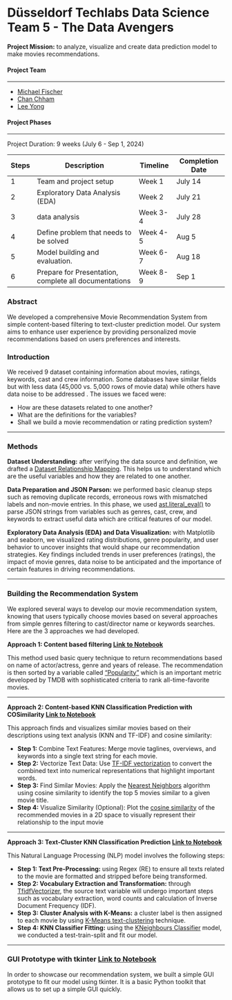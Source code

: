 # Düsseldorf Techlabs Data Science Team 5 - The Data Avengers
**Project Mission:** to analyze, visualize and create data prediction model to make movies recommendations.

#### Project Team 
---
- [Michael Fischer](https://github.com/michaeljordan53)
- [Chan Chham](https://github.com/ChanChham?query=slimrivermoi)
- [Lee Yong](https://github.com/slimrivermoi)


#### Project Phases
---
Project Duration: 9 weeks (July 6 - Sep 1, 2024)

| Steps | Description | Timeline | Completion Date |
| ----------- | ----------- | ----------- | ----------- |
| 1 | Team and project setup | Week 1 | July 14 |
| 2 | Exploratory Data Analysis (EDA) | Week 2 | July 21 |
| 3 | data analysis | Week 3-4 | July 28 |
| 4 | Define problem that needs to be solved | Week 4-5 | Aug 5 |
| 5 | Model building and evaluation. | Week 6-7 | Aug 18 |
| 6 | Prepare for Presentation, complete all documentations | Week 8-9 | Sep 1 |


### Abstract
We developed a comprehensive Movie Recommendation System from simple content-based filtering to text-cluster prediction model. Our system aims to enhance user experience by providing personalized movie recommendations based on users preferences and interests. 

### Introduction
We received 9 dataset containing information about movies, ratings, keywords, cast and crew information. Some databases have similar fields but with less data (45,000 vs. 5,000 rows of movie data) while others have data noise to be addressed . The issues we faced were:
- How are these datasets related to one another?
- What are the definitions for the variables? 
- Shall we build a movie recommendation or rating prediction system?

---
### Methods
**Dataset Understanding:** after verifying the data source and definition, we drafted a [Dataset Relationship Mapping](https://github.com/slimrivermoi/Techlabs-DS5/blob/main/edit_data/Lee/Dataset_Relationship_Mapping%2029-07-24.png). This helps us to understand which are the useful variables and how they are related to one another. 

**Data Preparation and JSON Parson:** we performed basic cleanup steps such as removing duplicate records, erroneous rows with mismatched labels and non-movie entries. In this phase, we used [ast.literal_eval()](https://docs.python.org/3/library/ast.html#ast.literal_eval) to parse JSON strings from variables such as genres, cast, crew, and keywords to extract useful data which are critical features of our model.

**Exploratory Data Analysis (EDA) and Data Visualization:** with Matplotlib and seaborn, we visualized rating distributions, genre popularity, and user behavior to uncover insights that would shape our recommendation strategies. Key findings included trends in user preferences (ratings), the impact of movie genres, data noise to be anticipated and the importance of certain features in driving recommendations.  

---
### Building the Recommendation System
We explored several ways to develop our movie recommendation system, knowing that users typically choose movies based on several approaches from simple genres filtering to cast/director name or keywords searches. Here are the 3 approaches we had developed.   

**Approach 1: Content based filtering [Link to Notebook]()** 

This method used basic query technique to return recommendations based on name of actor/actress, genre and years of release. The recommendation is then sorted by a variable called [“Popularity”](https://developer.themoviedb.org/docs/popularity-and-trending) which is an important metric developed by TMDB with sophisticated criteria to rank all-time-favorite movies. 

---
**Approach 2: Content-based KNN Classification Prediction with COSimilarity [Link to Notebook]()** 

This approach finds and visualizes similar movies based on their descriptions using text analysis (KNN and TF-IDF) and cosine similarity:
- **Step 1:** Combine Text Features: Merge movie taglines, overviews, and keywords into a single text string for each movie.
- **Step 2:** Vectorize Text Data: Use [TF-IDF vectorization](https://scikit-learn.org/stable/modules/generated/sklearn.feature_extraction.text.TfidfVectorizer.html) to convert the combined text into numerical representations that highlight important words.
- **Step 3:** Find Similar Movies: Apply the [Nearest Neighbors](https://scikit-learn.org/stable/modules/generated/sklearn.neighbors.KNeighborsClassifier.html) algorithm using cosine similarity to identify the top 5 movies similar to a given movie title.
- **Step 4:** Visualize Similarity (Optional): Plot the [cosine similarity](https://scikit-learn.org/stable/modules/generated/sklearn.metrics.pairwise.cosine_similarity.html) of the recommended movies in a 2D space to visually represent their relationship to the input movie
---

**Approach 3: Text-Cluster KNN Classification Prediction [Link to Notebook]()** 

This Natural Language Processing (NLP) model involves the following steps:
- **Step 1: Text Pre-Processing:** using Regex (RE) to ensure all texts related to the movie are formatted and stripped before being transformed.
- **Step 2: Vocabulary Extraction and Transformation:** through [TfidfVectorizer](https://scikit-learn.org/stable/modules/generated/sklearn.feature_extraction.text.TfidfVectorizer.html), the source text variable will undergo important steps such as vocabulary extraction, word counts and calculation of Inverse Document Frequency (IDF).
- **Step 3: Cluster Analysis with K-Means:** a cluster label is then assigned to each movie by using [K-Means text-clustering](https://scikit-learn.org/stable/auto_examples/text/plot_document_clustering.html#sphx-glr-auto-examples-text-plot-document-clustering-py) technique. 
- **Step 4: KNN Classifier Fitting:** using the [KNeighbours Classifier](https://scikit-learn.org/stable/modules/generated/sklearn.neighbors.KNeighborsClassifier.html) model, we conducted a test-train-split and fit our model.
---
 
### GUI Prototype with tkinter [Link to Notebook]()
In order to showcase our recommendation system, we built a simple GUI prototype to fit our model using tkinter. It is a basic Python toolkit that allows us to set up a simple GUI quickly.
 

